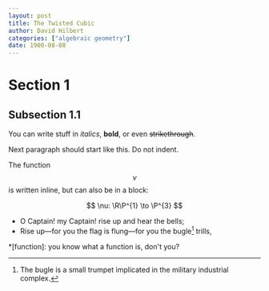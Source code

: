 ```yaml
---
layout: post
title: The Twisted Cubic
author: David Hilbert
categories: ["algebraic geometry"]
date: 1900-08-08
---
```


# Section 1

## Subsection 1.1
You can write stuff in _italics_, **bold**, or even ~~strikethrough~~.

Next paragraph should start like this. Do not indent.


The function $$\nu$$ is written inline, but can also be in a block:

$$ \nu: \R\P^{1} \to \P^{3} $$


- O Captain! my Captain! rise up and hear the bells;
- Rise up—for you the flag is flung—for you the bugle[^bugle] trills,

[^bugle]:
    The bugle is a small trumpet implicated in the military industrial complex.

*[function]: you know what a function is, don't you?

